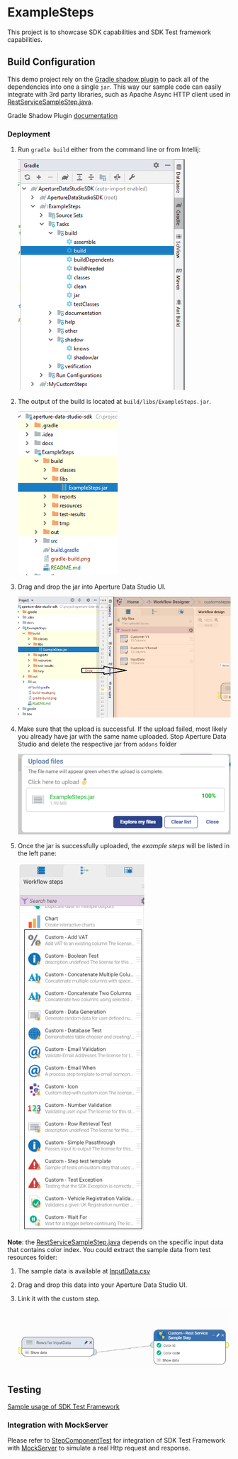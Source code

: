 # ExampleSteps

This project is to showcase SDK capabilities and SDK Test framework capabilities.

## Build Configuration

This demo project rely on the [Gradle shadow plugin](https://github.com/johnrengelman/shadow) to pack all of the dependencies 
into one a single `jar`. This way our sample code can easily integrate with 3rd party libraries, such as Apache Async HTTP 
client used in [RestServiceSampleStep.java](src/main/java/com/experian/aperture/datastudio/sdk/step/examples/testframework/RestServiceSampleStep.java).

Gradle Shadow Plugin [documentation](https://imperceptiblethoughts.com/shadow/)

### Deployment

1. Run `gradle build` either from the command line or from Intellij:

   ![gradle build](gradle-build.png)
   
1. The output of the build is located at `build/libs/ExampleSteps.jar`.

   ![build result](build-result.png)
   
1. Drag and drop the jar into Aperture Data Studio UI. 

   ![Drag jar](drag-jar.png)
   
1. Make sure that the upload is successful. If the upload failed, most likely you already have jar with the same name 
   uploaded. Stop Aperture Data Studio and delete the respective jar from `addons` folder
   
   ![Upload successful](custom-step-upload-successful.png)
   
1. Once the jar is successfully uploaded, the _example steps_ will be listed in the left pane:

    ![Workflow Steps](workflow-steps-pane.png)
    
**Note**: the [RestServiceSampleStep.java](src/main/java/com/experian/aperture/datastudio/sdk/step/examples/testframework/RestServiceSampleStep.java)
depends on the specific input data that contains color index. You could extract the sample data from test resources 
folder:

1. The sample data is available at [InputData.csv](src/test/resources/InputData.csv)
1. Drag and drop this data into your Aperture Data Studio UI.
1. Link it with the custom step.

    ![Restful Step Workflow](restful-step-workflow.png)


## Testing 

[Sample usage of SDK Test Framework](src/test/java/com/experian/aperture/datastudio/sdk/step/examples/)

### Integration with MockServer

Please refer to [StepComponentTest](src/test/java/com/experian/aperture/datastudio/sdk/step/examples/testframework/StepComponentTest.java) 
for integration of SDK Test Framework with [MockServer](http://www.mock-server.com/) to simulate a real Http request and response.

